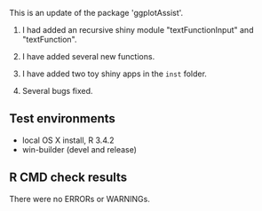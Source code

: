 This is an update of the package 'ggplotAssist'.

1) I had added an recursive shiny module "textFunctionInput" and "textFunction".

2) I have added several new functions.

3) I have added two toy shiny apps in the `inst` folder.

4) Several bugs fixed.


## Test environments
* local OS X install, R 3.4.2
* win-builder (devel and release)

## R CMD check results
There were no ERRORs or WARNINGs.

